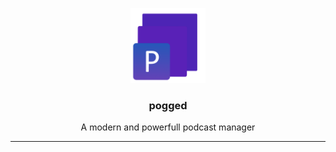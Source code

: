 <p align="center">
  <img width="120" height="120" src="icon.png">
</p>
<h3 align="center">pogged</h3>
<p align="center">A modern and powerfull podcast manager</p>
<hr />